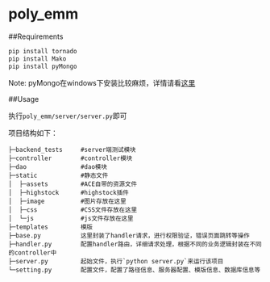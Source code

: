 poly_emm
========

##Requirements

```bash
pip install tornado
pip install Mako
pip install pyMongo
```
Note: pyMongo在windows下安装比较麻烦，详情请看[这里](http://api.mongodb.org/python/current/installation.html)

##Usage

执行`poly_emm/server/server.py`即可

项目结构如下：

```
├─backend_tests     #server端测试模块
├─controller        #controller模块
├─dao               #dao模块
├─static            #静态文件
│  ├─assets         #ACE自带的资源文件
│  ├─highstock      #highstock插件
│  ├─image          #图片存放在这里
│  ├─css            #CSS文件存放在这里
│  └─js             #js文件存放在这里
├─templates         模版
├─base.py           这里封装了handler请求，进行权限验证，错误页面跳转等操作
├─handler.py        配置handler路由，详细请求处理，根据不同的业务逻辑封装在不同的controller中
├─server.py         起始文件，执行`python server.py`来运行该项目
└─setting.py        配置文件，配置了路径信息、服务器配置、模版信息、数据库信息等